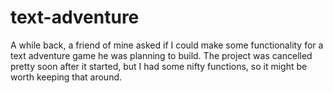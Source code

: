 # text-adventure
A while back, a friend of mine asked if I could make some functionality for a text adventure game he was planning to build.
The project was cancelled pretty soon after it started, but I had some nifty functions, so it might be worth keeping that around.
